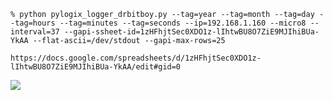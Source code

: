     % python pylogix_logger_drbitboy.py --tag=year --tag=month --tag=day --tag=hours --tag=minutes --tag=seconds --ip=192.168.1.160 --micro8 --interval=37 --gapi-ssheet-id=1zHFhjtSec0XDO1z-lIhtwBU8O7ZiE9MJIhiBUa-YkAA --flat-ascii=/dev/stdout --gapi-max-rows=25

    https://docs.google.com/spreadsheets/d/1zHFhjtSec0XDO1z-lIhtwBU8O7ZiE9MJIhiBUa-YkAA/edit#gid=0


![](https://github.com/drbitboy/pylogix_logger/raw/master/images/pylogix_logger_ccw.png)
